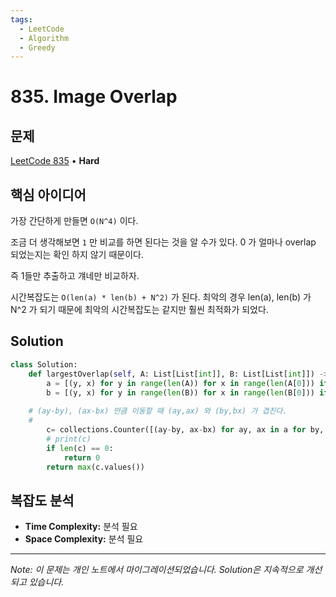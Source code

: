 ```yaml
---
tags:
  - LeetCode
  - Algorithm
  - Greedy
---
```


# 835. Image Overlap

## 문제

[LeetCode 835](https://leetcode.com/problems/image-overlap/) • **Hard**

## 핵심 아이디어

가장 간단하게 만들면 `O(N^4)` 이다.

조금 더 생각해보면 `1` 만 비교를 하면 된다는 것을 알 수가 있다. 0 가 얼마나 overlap 되었는지는 확인 하지 않기 때문이다.

즉 1들만 추출하고 걔네만 비교하자.

시간복잡도는 `O(len(a) * len(b) + N^2)` 가 된다. 최악의 경우 len(a), len(b) 가 N^2 가 되기 때문에 최악의 시간복잡도는 같지만 훨씬 최적화가 되었다.

## Solution

```python
class Solution:
    def largestOverlap(self, A: List[List[int]], B: List[List[int]]) -> int:
        a = [(y, x) for y in range(len(A)) for x in range(len(A[0])) if A[y][x] == 1]
        b = [(y, x) for y in range(len(B)) for x in range(len(B[0])) if B[y][x] == 1]
        
    # (ay-by), (ax-bx) 만큼 이동할 때 (ay,ax) 와 (by,bx) 가 겹친다.
    # 
        c= collections.Counter([(ay-by, ax-bx) for ay, ax in a for by, bx in b])
        # print(c)
        if len(c) == 0:
            return 0
        return max(c.values())
```

## 복잡도 분석

- **Time Complexity:** 분석 필요
- **Space Complexity:** 분석 필요

---

*Note: 이 문제는 개인 노트에서 마이그레이션되었습니다. Solution은 지속적으로 개선되고 있습니다.*
